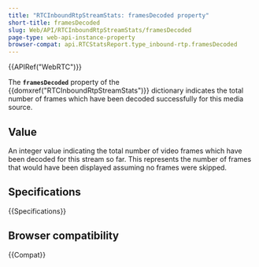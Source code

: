 ```yaml
---
title: "RTCInboundRtpStreamStats: framesDecoded property"
short-title: framesDecoded
slug: Web/API/RTCInboundRtpStreamStats/framesDecoded
page-type: web-api-instance-property
browser-compat: api.RTCStatsReport.type_inbound-rtp.framesDecoded
---
```


{{APIRef("WebRTC")}}

The **`framesDecoded`** property of the {{domxref("RTCInboundRtpStreamStats")}} dictionary indicates the total number of frames which have been decoded successfully for this media source.

## Value

An integer value indicating the total number of video frames which have been decoded for this stream so far.
This represents the number of frames that would have been displayed assuming no frames were skipped.

## Specifications

{{Specifications}}

## Browser compatibility

{{Compat}}
